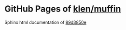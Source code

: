 GitHub Pages of [klen/muffin](https://github.com/klen/muffin.git)
===
Sphinx html documentation of [89d3850e](https://github.com/klen/muffin/tree/89d3850e791f00fba614d90dca31a726fae26964)
